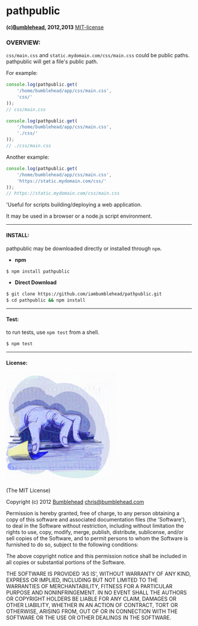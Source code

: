 pathpublic
==========
**(c)[Bumblehead][0], 2012,2013** [MIT-license](#license)  

### OVERVIEW:

`css/main.css` and `static.mydomain.com/css/main.css` could be public paths. pathpublic will get a file's public path.

For example:

 ```javascript
 console.log(pathpublic.get(
     '/home/bumblehead/app/css/main.css',
     'css/'
 ));
 // css/main.css
 ```
 
 ```javascript
 console.log(pathpublic.get(
     '/home/bumblehead/app/css/main.css',
     './css/'
 ));
 // ./css/main.css
 ```
 
Another example:
 
 ```javascript 
 console.log(pathpublic.get(
     '/home/bumblehead/app/css/main.css',
     'https://static.mydomain.com/css/'
 ));
 // https://static.mydomain.com/css/main.css 
 ```
 
 
 
'Useful for scripts building/deploying a web application.

It may be used in a browser or a node.js script environment.


[0]: http://www.bumblehead.com                            "bumblehead"

---------------------------------------------------------
#### <a id="install"></a>INSTALL:

pathpublic may be downloaded directly or installed through `npm`.

 * **npm**   

 ```bash
 $ npm install pathpublic
 ```

 * **Direct Download**
 
 ```bash  
 $ git clone https://github.com/iambumblehead/pathpublic.git
 $ cd pathpublic && npm install
 ```

---------------------------------------------------------
#### <a id="test"></a>Test:

 to run tests, use `npm test` from a shell.

 ```bash
 $ npm test
 ```
 
---------------------------------------------------------

#### <a id="license">License:

 ![scrounge](http://github.com/iambumblehead/scroungejs/raw/master/img/hand.png) 

(The MIT License)

Copyright (c) 2012 [Bumblehead][0] <chris@bumblehead.com>

Permission is hereby granted, free of charge, to any person obtaining a copy of this software and associated documentation files (the 'Software'), to deal in the Software without restriction, including without limitation the rights to use, copy, modify, merge, publish, distribute, sublicense, and/or sell copies of the Software, and to permit persons to whom the Software is furnished to do so, subject to the following conditions:

The above copyright notice and this permission notice shall be included in all copies or substantial portions of the Software.

THE SOFTWARE IS PROVIDED 'AS IS', WITHOUT WARRANTY OF ANY KIND, EXPRESS OR IMPLIED, INCLUDING BUT NOT LIMITED TO THE WARRANTIES OF MERCHANTABILITY, FITNESS FOR A PARTICULAR PURPOSE AND NONINFRINGEMENT. IN NO EVENT SHALL THE AUTHORS OR COPYRIGHT HOLDERS BE LIABLE FOR ANY CLAIM, DAMAGES OR OTHER LIABILITY, WHETHER IN AN ACTION OF CONTRACT, TORT OR OTHERWISE, ARISING FROM, OUT OF OR IN CONNECTION WITH THE SOFTWARE OR THE USE OR OTHER DEALINGS IN THE SOFTWARE.
